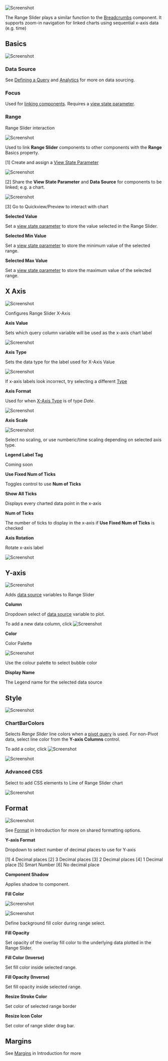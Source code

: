 ![Screenshot](img/rangesliderhtmllight.jpg)

The Range Slider plays a similar function to the <a href="#Breadcrumbs">Breadcrumbs</a> component.  It supports zoom-in navigation for linked charts using sequential x-axis data (e.g. time)

## Basics

![Screenshot](img/rangeslidermenu.jpg) 

### Data Source

See [Defining a Query](introduction.md#defining-a-query) and [Analytics](introduction.md#analytics) for more on data sourcing.

### Focus

Used for [linking components](introduction.md#linking-components). Requires a [view state parameter](introduction.md#view-state-parameters).

### Range

Range Slider interaction

![Screenshot](img/rangesliderinteraction.jpg)

Used to link **Range Slider** components to other components with the **Range** Basics property.

[1] Create and assign a <a href="#view-state-parameters">View State Parameter</a>

![Screenshot](img/rangesliderviewstate.jpg)

[2] Share the **View State Parameter** and **Data Source** for components to be linked; e.g. a chart.

![Screenshot](img/rangesliderlinkhtmllight.jpg)

[3] Go to Quickview/Preview to interact with chart

**Selected Value**

Set a [view state parameter](introduction.md#view-state-parameters) to store the value selected in the Range Slider.

**Selected Min Value**

Set a [view state parameter](introduction.md#view-state-parameters) to store the minimum value of the selected range.

**Selected Max Value**

Set a [view state parameter](introduction.md#view-state-parameters) to store the maximum value of the selected range.

## X Axis

![Screenshot](img/xaxisrangeslidermenu.jpg)

Configures Range Slider X-Axis

**Axis Value**

Sets which query column variable will be used as the x-axis chart label

![Screenshot](img/selectvariablehtmllight.jpg)

**Axis Type**

Sets the data type for the label used for X-Axis Value

![Screenshot](img/xaxistypehtmllight.jpg)

<aside class="admonition caution">If x-axis labels look incorrect, try selecting a different <a href="#type">Type</a></aside>

**Axis Format**

Used for when <a href="#axis-type">X-Axis Type</a> is of type <i>Date</i>.

![Screenshot](img/xaxisformatdatehtmllight.jpg)

**Axis Scale**

![Screenshot](img/axisscale.jpg)

Select no scaling, or use numberic/time scaling depending on selected axis type. 

**Legend Label Tag**

Coming soon

**Use Fixed Num of Ticks**

Toggles control to use **Num of Ticks**

**Show All Ticks**

Displays every charted data point in the x-axis

**Num of Ticks**

The number of ticks to display in the x-axis if **Use Fixed Num of Ticks** is checked

**Axis Rotation**

Rotate x-axis label

![Screenshot](img/xaxislabelrotation.jpg)

## Y-axis

![Screenshot](img/yaxisrangeslider.jpg)

Adds <a href="#data-source">data source</a> variables to Range Slider

**Column**

Dropdown select of <a href="#data-source">data source</a> variable to plot.

To add a new data column, click ![Screenshot](img/columnbuttonhtmllight.jpg)

**Color**

Color Palette

![Screenshot](img/colorpalettemenu.jpg)

Use the colour palette to select bubble color

**Display Name**

The Legend name for the selected data source

## Style

![Screenshot](img/stylerangeslider.jpg)

### ChartBarColors

Selects <i>Range Slider</i> line colors when a [pivot query](introduction.md#pivot-query) is used. For non-Pivot data, select line color from the **Y-axis Columns** control.

To add a color, click ![Screenshot](img/barcolorhtmllight.jpg)

![Screenshot](img/chartbarcolorshtmllight.jpg)

### Advanced CSS

Select to add CSS elements to Line of Range Slider chart

![Screenshot](img/rangeslidercss.jpg)

## Format

![Screenshot](img/formatrangeslider.jpg)

See [Format](introduction.md#format) in Introduction for more on shared formatting options. 

**Y-axis Format**

Dropdown to select number of decimal places to use for Y-axis

[1] 4 Decimal places
[2] 3 Decimal places
[3] 2 Decimal places
[4] 1 Decimal place
[5] Smart Number
[6] No decimal place

**Component Shadow**

Applies shadow to component.

**Fill Color**

![Screenshot](img/samplefillcolor.jpg)

![Screenshot](img/rangesliderfill.jpg)

Define background fill color during range select.

**Fill Opacity**

Set opacity of the overlay fill color to the underlying data plotted in the Range Slider.

**Fill Color (Inverse)**

Set fill color inside selected range.

**Fill Opacity (Inverse)**

Set fill opacity inside selected range.

**Resize Stroke Color**

Set color of selected range border

**Resize Icon Color**

Set color of range slider drag bar. 

## Margins

See [Margins](introduction.md#margins) in Introduction for more